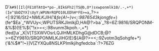D'`A#9][Il{FE10TAtQ+*po-,8IkGFh2|TS@b,O*)sxwponmlk10/.-,+*)(Ie^$bDZYX]\UyY;WPUNrRQPO10LEDhH*FE>=a`_?>=<|:9216/St2+*NMLKJIH('&fe{A!~}v<;:9876543kjongfe+*)(fe^$Ea`_^WVUy<;WPUTSRKJImlkjD,HA@?>ba`_?8=6Z:9816/SRQPONM-&%$)(!E%${"!x>=<;:98vunm3kpoh.-,+*)(fed]\a`_X|V[TSXWVOsrLQJIHMLKDhgG@dDCB;@?>=6ZY9810/SRQPONMLKJIHG!E}${A@?>=<;:9Zvotm3qSohgfe+*)('&%$#"!~}]V[ZYXQu8NSLKPImlkjihgfedcba`:?>76ZG
